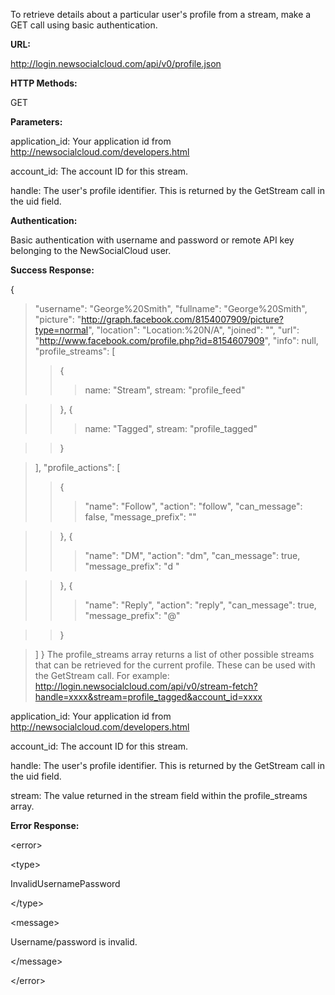 To retrieve details about a particular user's profile from a stream, make a GET call using basic authentication.

**URL:**

http://login.newsocialcloud.com/api/v0/profile.json

**HTTP Methods:**

GET

**Parameters:**

<p>application_id: Your application id from <a href='http://newsocialcloud.com/developers.html'>http://newsocialcloud.com/developers.html</a></p>
<p>account_id: The account ID for this stream.</p>
<p>handle: The user's profile identifier. This is returned by the GetStream call in the uid field.</p>

**Authentication:**

Basic authentication with username and password or remote API key belonging to the NewSocialCloud user.

**Success Response:**

{
> "username": "George%20Smith",
> "fullname": "George%20Smith",
> "picture": "http://graph.facebook.com/8154007909/picture?type=normal",
> "location": "Location:%20N/A",
> "joined": "",
> "url": "http://www.facebook.com/profile.php?id=8154607909", "info": null,
> "profile\_streams": [
> > {
> > > name: "Stream",
> > > stream: "profile\_feed"

> > },
> > {
> > > name: "Tagged",
> > > stream: "profile\_tagged"

> > }

> ],
> "profile\_actions": [
> > {
> > > "name": "Follow",
> > > "action": "follow",
> > > "can\_message": false,
> > > "message\_prefix": ""

> > },
> > {
> > > "name": "DM",
> > > "action": "dm",
> > > "can\_message": true,
> > > "message\_prefix": "d "

> > },
> > {
> > > "name": "Reply",
> > > "action": "reply",
> > > "can\_message": true,
> > > "message\_prefix": "@"

> > }

> ]
}
The profile\_streams array returns a list of other possible streams that can be retrieved for the current profile. These can be used with the GetStream call.
For example: http://login.newsocialcloud.com/api/v0/stream-fetch?handle=xxxx&stream=profile_tagged&account_id=xxxx

<p>application_id: Your application id from <a href='http://newsocialcloud.com/developers.html'>http://newsocialcloud.com/developers.html</a></p>
<p>account_id: The account ID for this stream.</p>
<p>handle: The user's profile identifier. This is returned by the GetStream call in the uid field.</p>
<p>stream: The value returned in the stream field within the profile_streams array.</p>

**Error Response:**



&lt;error&gt;




&lt;type&gt;

InvalidUsernamePassword

&lt;/type&gt;




&lt;message&gt;

Username/password is invalid.

&lt;/message&gt;




&lt;/error&gt;

